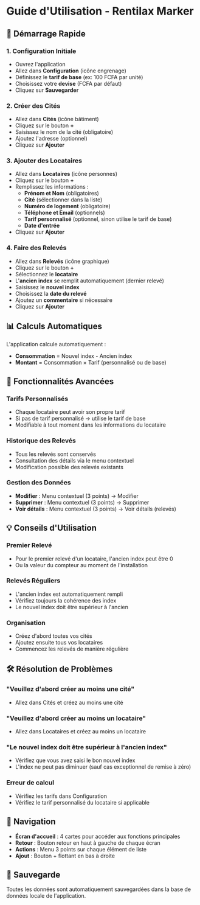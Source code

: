 # Guide d'Utilisation - Rentilax Marker

## 🚀 Démarrage Rapide

### 1. Configuration Initiale
- Ouvrez l'application
- Allez dans **Configuration** (icône engrenage)
- Définissez le **tarif de base** (ex: 100 FCFA par unité)
- Choisissez votre **devise** (FCFA par défaut)
- Cliquez sur **Sauvegarder**

### 2. Créer des Cités
- Allez dans **Cités** (icône bâtiment)
- Cliquez sur le bouton **+**
- Saisissez le nom de la cité (obligatoire)
- Ajoutez l'adresse (optionnel)
- Cliquez sur **Ajouter**

### 3. Ajouter des Locataires
- Allez dans **Locataires** (icône personnes)
- Cliquez sur le bouton **+**
- Remplissez les informations :
  - **Prénom et Nom** (obligatoires)
  - **Cité** (sélectionner dans la liste)
  - **Numéro de logement** (obligatoire)
  - **Téléphone et Email** (optionnels)
  - **Tarif personnalisé** (optionnel, sinon utilise le tarif de base)
  - **Date d'entrée**
- Cliquez sur **Ajouter**

### 4. Faire des Relevés
- Allez dans **Relevés** (icône graphique)
- Cliquez sur le bouton **+**
- Sélectionnez le **locataire**
- L'**ancien index** se remplit automatiquement (dernier relevé)
- Saisissez le **nouvel index**
- Choisissez la **date du relevé**
- Ajoutez un **commentaire** si nécessaire
- Cliquez sur **Ajouter**

## 📊 Calculs Automatiques

L'application calcule automatiquement :
- **Consommation** = Nouvel index - Ancien index
- **Montant** = Consommation × Tarif (personnalisé ou de base)

## 🔧 Fonctionnalités Avancées

### Tarifs Personnalisés
- Chaque locataire peut avoir son propre tarif
- Si pas de tarif personnalisé → utilise le tarif de base
- Modifiable à tout moment dans les informations du locataire

### Historique des Relevés
- Tous les relevés sont conservés
- Consultation des détails via le menu contextuel
- Modification possible des relevés existants

### Gestion des Données
- **Modifier** : Menu contextuel (3 points) → Modifier
- **Supprimer** : Menu contextuel (3 points) → Supprimer
- **Voir détails** : Menu contextuel (3 points) → Voir détails (relevés)

## 💡 Conseils d'Utilisation

### Premier Relevé
- Pour le premier relevé d'un locataire, l'ancien index peut être 0
- Ou la valeur du compteur au moment de l'installation

### Relevés Réguliers
- L'ancien index est automatiquement rempli
- Vérifiez toujours la cohérence des index
- Le nouvel index doit être supérieur à l'ancien

### Organisation
- Créez d'abord toutes vos cités
- Ajoutez ensuite tous vos locataires
- Commencez les relevés de manière régulière

## 🛠️ Résolution de Problèmes

### "Veuillez d'abord créer au moins une cité"
- Allez dans Cités et créez au moins une cité

### "Veuillez d'abord créer au moins un locataire"
- Allez dans Locataires et créez au moins un locataire

### "Le nouvel index doit être supérieur à l'ancien index"
- Vérifiez que vous avez saisi le bon nouvel index
- L'index ne peut pas diminuer (sauf cas exceptionnel de remise à zéro)

### Erreur de calcul
- Vérifiez les tarifs dans Configuration
- Vérifiez le tarif personnalisé du locataire si applicable

## 📱 Navigation

- **Écran d'accueil** : 4 cartes pour accéder aux fonctions principales
- **Retour** : Bouton retour en haut à gauche de chaque écran
- **Actions** : Menu 3 points sur chaque élément de liste
- **Ajout** : Bouton + flottant en bas à droite

## 💾 Sauvegarde

Toutes les données sont automatiquement sauvegardées dans la base de données locale de l'application.